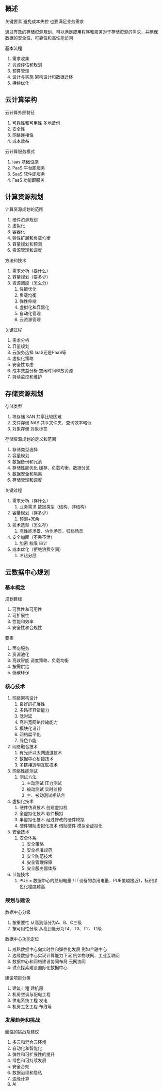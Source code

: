 
## 概述
关键要素 避免成本失控 也要满足业务需求

通过有效的存储资源规划，可以满足应用程序和服务对于存储资源的需求，并确保数据的安全性、可靠性和高性能访问

基本流程
1. 需求收集
2. 资源评估和规划
3. 预算管理
4. 设计与实施 架构设计和数据迁移
5. 持续优化

## 云计算架构

云计算外部特征
1. 可靠性和可用性  多地备份
2. 安全性
3. 网络连接性
4. 成本效益

云计算服务模式 
1. Iaas 基础设施  
2. PaaS 平台即服务
3. SaaS 软件即服务
4. FaaS 功能即服务

## 计算资源规划

计算资源规划的范围
1. 硬件资源规划
2. 虚拟化
3. 容器化
4. 弹性扩展和负载均衡
5. 容量规划和预测
6. 资源管理和调度


方法和技术
1. 需求分析（要什么）
2. 容量规划（要多少）
3. 资源调度（怎么分）
   1. 性能优化
   2. 负载均衡
   3. 弹性伸缩
   4. 虚拟化和容器化
   5. 自动化管理
   6. 云资源管理

关键过程
1. 需求分析
2. 容量规划
3. 云服务选择 IaaS还是PaaS等
4. 虚拟化策略
5. 安全性考虑
6. 成本效益分析 空闲时间释放资源
7. 持续监控和维护

## 存储资源规划

存储类型
1. 块存储 SAN 共享比较困难
2. 文件存储 NAS 共享文件夹，查询效率略低
3. 对象存储  对象标签

存储资源规划的定义和范围
1. 存储类型选择
2. 容量规划
3. 数据备份和冗余
4. 存储性能优化  缓存、负载均衡、数据分区
5. 数据安全和隔离
6. 存储管理和调度

关键过程
1. 需求分析（存什么）
   1. 业务需求 数据类型（结构、非结构）
2. 容量规划（存多少）
   1. 预测+冗余
3. 技术选型（怎么存）
   1. 高性能场景、协作场景、归档场景
4. 安全加固（不丢不泄）
   1. 加密 权限 审计
5. 成本优化（拒绝浪费空间）
   1. 冷热分层


## 云数据中心规划
### 基本概念

规划目标
1. 可靠性和可用性
2. 可扩展性
3. 性能和效率
4. 安全性和合规性

要素
1. 面向服务
2. 资源池化
3. 高效智能  调度策略、负载均衡
4. 按需供给
5. 低碳环保


### 核心技术

1. 网络架构设计
   1. 良好的扩展性
   2. 多路径容错能力
   3. 低时延
   4. 高带宽网络传输能力
   5. 模块化设计
   6. 网络扁平化
   7. 绿色节能
2. 网络融合技术
   1. 有光纤以太网通道技术
   2. 数据中心桥接技术
   3. 多链接透明互联技术
3. 网络性能测试
   1. 测试方法
      1. 主动测试  压力测试
      2. 被动测试  实时监控
      3. 主、被动测试相结合
4. 虚拟化技术
   1. 硬件仿真技术 创建虚拟机
   2. 全虚拟化技术 软件模拟
   3. 半虚拟化技术 经过修改的硬件模拟
   4. 硬件辅助虚拟化技术 借助硬件 模拟全虚拟化
5. 安全技术
   1. 安全体系
      1. 安全策略
      2. 安全标准规范
      3. 安全防范技术
      4. 安全管理保障
      5. 安全服务器体系
6. 节能技术
   1. PUE  = 数据中心的总用电量 / IT设备的总用电量，PUE值越接近1，标识绿色化程度越高

### 规划与建设 
数据中心分级
1. 按重要性 从高到低分为A、B、C三级
2. 按可用性分级 从高到低分为T4、T3、T2、T1级

数据中心功能定位
1. 成熟数据中心向实时性和弹性化发展 例如金融中心
2. 边缘数据中心实现计算能力下沉  例如物联网、工业互联网
3. 数据中心和网络建设协同布局 云网协同
4. 试点探索建设国际化数据中心

建设项目分类
1. 建筑工程  建机房
2. 机房空调与配电工程
3. 供电系统工程 发电
4. 机房工艺工程  布线等

### 发展趋势和挑战

面临的挑战及建议
1. 多云和混合云环境
2. 自动化和智能化
3. 弹性和可扩展性的提升
4. 绿色和可持续发展
5. 安全合规
6. 数据治理和隐私
7. 边缘计算
8. AI







